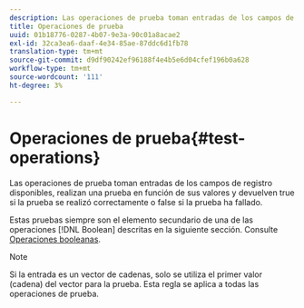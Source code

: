 ```yaml
---
description: Las operaciones de prueba toman entradas de los campos de registro disponibles, realizan una prueba en función de sus valores y devuelven true si la prueba se realizó correctamente o false si la prueba ha fallado.
title: Operaciones de prueba
uuid: 01b18776-0287-4b07-9e3a-90c01a8acae2
exl-id: 32ca3ea6-daaf-4e34-85ae-87ddc6d1fb78
translation-type: tm+mt
source-git-commit: d9df90242ef96188f4e4b5e6d04cfef196b0a628
workflow-type: tm+mt
source-wordcount: '111'
ht-degree: 3%

---
```


# Operaciones de prueba{#test-operations}

Las operaciones de prueba toman entradas de los campos de registro disponibles, realizan una prueba en función de sus valores y devuelven true si la prueba se realizó correctamente o false si la prueba ha fallado.

Estas pruebas siempre son el elemento secundario de una de las operaciones [!DNL Boolean] descritas en la siguiente sección. Consulte [Operaciones booleanas](../../../../home/c-dataset-const-proc/c-conditions/c-test-ops/c-boolean-ops.md#concept-9bee5fb907bb4e37871096aaf48b1baf).

>[!NOTE]
>
>Si la entrada es un vector de cadenas, solo se utiliza el primer valor (cadena) del vector para la prueba. Esta regla se aplica a todas las operaciones de prueba.
